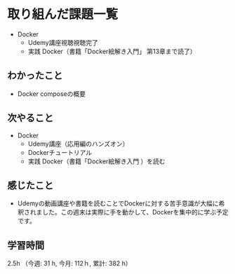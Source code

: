 # 取り組んだ課題一覧
- Docker  
    - Udemy講座視聴視聴完了    
    - 実践 Docker（書籍「Docker絵解き入門」 第13章まで読了）   
## わかったこと
- Docker composeの概要
## 次やること
- Docker  
    - Udemy講座（応用編のハンズオン）
    - Dockerチュートリアル       
    - 実践 Docker（書籍「Docker絵解き入門 ）を読む
## 感じたこと
-   Udemyの動画講座や書籍を読むことでDockerに対する苦手意識が大幅に希釈されました。この週末は実際に手を動かして、Dockerを集中的に学ぶ予定です。                
## 学習時間
2.5h （今週: 31 h, 今月: 112ｈ, 累計: 382 h）